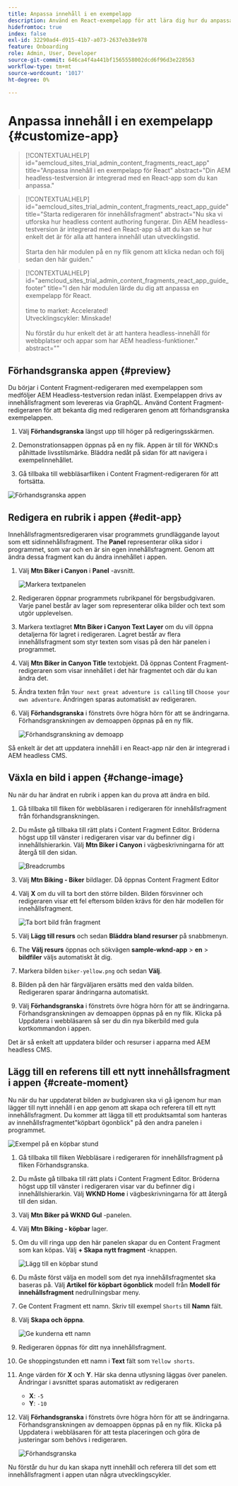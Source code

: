 ```yaml
---
title: Anpassa innehåll i en exempelapp
description: Använd en React-exempelapp för att lära dig hur du anpassar innehåll med hjälp av den headless-funktion som finns i AEM as a Cloud Service.
hidefromtoc: true
index: false
exl-id: 32290ad4-d915-41b7-a073-2637eb38e978
feature: Onboarding
role: Admin, User, Developer
source-git-commit: 646ca4f4a441bf1565558002dcd6f96d3e228563
workflow-type: tm+mt
source-wordcount: '1017'
ht-degree: 0%

---
```



# Anpassa innehåll i en exempelapp {#customize-app}

>[!CONTEXTUALHELP]
>id="aemcloud_sites_trial_admin_content_fragments_react_app"
>title="Anpassa innehåll i en exempelapp för React"
>abstract="Din AEM headless-testversion är integrerad med en React-app som du kan anpassa."

>[!CONTEXTUALHELP]
>id="aemcloud_sites_trial_admin_content_fragments_react_app_guide"
>title="Starta redigeraren för innehållsfragment"
>abstract="Nu ska vi utforska hur headless content authoring fungerar. Din AEM headless-testversion är integrerad med en React-app så att du kan se hur enkelt det är för alla att hantera innehåll utan utvecklingstid.<br><br>Starta den här modulen på en ny flik genom att klicka nedan och följ sedan den här guiden."

>[!CONTEXTUALHELP]
>id="aemcloud_sites_trial_admin_content_fragments_react_app_guide_footer"
>title="I den här modulen lärde du dig att anpassa en exempelapp för React.<br><br>time to market: Accelerated!<br>Utvecklingscykler: Minskade!<br><br>Nu förstår du hur enkelt det är att hantera headless-innehåll för webbplatser och appar som har AEM headless-funktioner."
>abstract=""

## Förhandsgranska appen {#preview}

Du börjar i Content Fragment-redigeraren med exempelappen som medföljer AEM Headless-testversion redan inläst. Exempelappen drivs av innehållsfragment som levereras via GraphQL. Använd Content Fragment-redigeraren för att bekanta dig med redigeraren genom att förhandsgranska exempelappen.

1. Välj **Förhandsgranska** längst upp till höger på redigeringsskärmen.

1. Demonstrationsappen öppnas på en ny flik. Appen är till för WKND:s påhittade livsstilsmärke. Bläddra nedåt på sidan för att navigera i exempelinnehållet.

1. Gå tillbaka till webbläsarfliken i Content Fragment-redigeraren för att fortsätta.

![Förhandsgranska appen](assets/do-not-localize/preview-app-1.png)

## Redigera en rubrik i appen {#edit-app}

Innehållsfragmentsredigeraren visar programmets grundläggande layout som ett sidinnehållsfragment. The **Panel** representerar olika sidor i programmet, som var och en är sin egen innehållsfragment. Genom att ändra dessa fragment kan du ändra innehållet i appen.

1. Välj **Mtn Biker i Canyon** i **Panel** -avsnitt.

   ![Markera textpanelen](assets/do-not-localize/edit-header-1.png)

1. Redigeraren öppnar programmets rubrikpanel för bergsbudgivaren. Varje panel består av lager som representerar olika bilder och text som utgör upplevelsen.

1. Markera textlagret **Mtn Biker i Canyon Text Layer** om du vill öppna detaljerna för lagret i redigeraren. Lagret består av flera innehållsfragment som styr texten som visas på den här panelen i programmet.

1. Välj **Mtn Biker in Canyon Title** textobjekt. Då öppnas Content Fragment-redigeraren som visar innehållet i det här fragmentet och där du kan ändra det.

1. Ändra texten från `Your next great adventure is calling` till `Choose your own adventure`. Ändringen sparas automatiskt av redigeraren.

1. Välj **Förhandsgranska** i fönstrets övre högra hörn för att se ändringarna. Förhandsgranskningen av demoappen öppnas på en ny flik.

   ![Förhandsgranskning av demoapp](assets/do-not-localize/edit-header-5-6.png)

Så enkelt är det att uppdatera innehåll i en React-app när den är integrerad i AEM headless CMS.

## Växla en bild i appen {#change-image}

Nu när du har ändrat en rubrik i appen kan du prova att ändra en bild.

1. Gå tillbaka till fliken för webbläsaren i redigeraren för innehållsfragment från förhandsgranskningen.

1. Du måste gå tillbaka till rätt plats i Content Fragment Editor. Bröderna högst upp till vänster i redigeraren visar var du befinner dig i innehållshierarkin. Välj **Mtn Biker i Canyon** i vägbeskrivningarna för att återgå till den sidan.

   ![Breadcrumbs](assets/do-not-localize/swap-image-2.png)

1. Välj **Mtn Biking - Biker** bildlager. Då öppnas Content Fragment Editor

1. Välj **X** om du vill ta bort den större bilden. Bilden försvinner och redigeraren visar ett fel eftersom bilden krävs för den här modellen för innehållsfragment.

   ![Ta bort bild från fragment](assets/do-not-localize/swap-image-4.png)

1. Välj **Lägg till resurs** och sedan **Bläddra bland resurser** på snabbmenyn.

1. The **Välj resurs** öppnas och sökvägen **sample-wknd-app** > **en** > **bildfiler** väljs automatiskt åt dig.

1. Markera bilden `biker-yellow.png` och sedan **Välj**.

1. Bilden på den här färgväljaren ersätts med den valda bilden. Redigeraren sparar ändringarna automatiskt.

1. Välj **Förhandsgranska** i fönstrets övre högra hörn för att se ändringarna. Förhandsgranskningen av demoappen öppnas på en ny flik. Klicka på Uppdatera i webbläsaren så ser du din nya bikerbild med gula kortkommandon i appen.

Det är så enkelt att uppdatera bilder och resurser i apparna med AEM headless CMS.

## Lägg till en referens till ett nytt innehållsfragment i appen {#create-moment}

Nu när du har uppdaterat bilden av budgivaren ska vi gå igenom hur man lägger till nytt innehåll i en app genom att skapa och referera till ett nytt innehållsfragment. Du kommer att lägga till ett produktsamtal som hanteras av innehållsfragmentet&quot;köpbart ögonblick&quot; på den andra panelen i programmet.

![Exempel på en köpbar stund](assets/do-not-localize/example-shoppable-moment.png)

1. Gå tillbaka till fliken Webbläsare i redigeraren för innehållsfragment på fliken Förhandsgranska.

1. Du måste gå tillbaka till rätt plats i Content Fragment Editor. Bröderna högst upp till vänster i redigeraren visar var du befinner dig i innehållshierarkin. Välj **WKND Home** i vägbeskrivningarna för att återgå till den sidan.

1. Välj **Mtn Biker på WKND Gul** -panelen.

1. Välj **Mtn Biking - köpbar** lager.

1. Om du vill ringa upp den här panelen skapar du en Content Fragment som kan köpas. Välj **+ Skapa nytt fragment** -knappen.

   ![Lägg till en köpbar stund](assets/do-not-localize/add-reference-1-5.png)

1. Du måste först välja en modell som det nya innehållsfragmentet ska baseras på. Välj **Artikel för köpbart ögonblick** modell från **Modell för innehållsfragment** nedrullningsbar meny.

1. Ge Content Fragment ett namn. Skriv till exempel `Shorts` till **Namn** fält.

1. Välj **Skapa och öppna**.

   ![Ge kunderna ett namn](assets/do-not-localize/add-reference-6-7-8.png)

1. Redigeraren öppnas för ditt nya innehållsfragment.

1. Ge shoppingstunden ett namn i **Text** fält som `Yellow shorts`.

1. Ange värden för **X** och **Y**. Här ska denna utlysning läggas över panelen. Ändringar i avsnittet sparas automatiskt av redigeraren

   * **X**: `-5`
   * **Y**: `-10`

1. Välj **Förhandsgranska** i fönstrets övre högra hörn för att se ändringarna. Förhandsgranskningen av demoappen öppnas på en ny flik. Klicka på Uppdatera i webbläsaren för att testa placeringen och göra de justeringar som behövs i redigeraren.

   ![Förhandsgranska](assets/do-not-localize/add-reference-10-11-12.png)

Nu förstår du hur du kan skapa nytt innehåll och referera till det som ett innehållsfragment i appen utan några utvecklingscykler.
